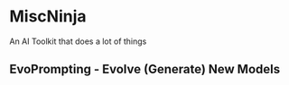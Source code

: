 # MiscNinja

An AI Toolkit that does a lot of things

## EvoPrompting - Evolve (Generate) New Models
